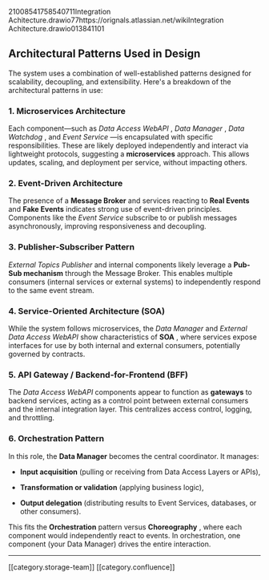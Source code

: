 21008541758540711Integration Achitecture.drawio77https://orignals.atlassian.net/wikiIntegration Achitecture.drawio013841101
## Architectural Patterns Used in Design
The system uses a combination of well-established patterns designed for scalability, decoupling, and extensibility. Here's a breakdown of the architectural patterns in use:


### 1.  **Microservices Architecture** 
Each component—such as  _Data Access WebAPI_ ,  _Data Manager_ ,  _Data Watchdog_ , and  _Event Service_ —is encapsulated with specific responsibilities. These are likely deployed independently and interact via lightweight protocols, suggesting a  **microservices**  approach. This allows updates, scaling, and deployment per service, without impacting others.


### 2.  **Event-Driven Architecture** 
The presence of a  **Message Broker**  and services reacting to  **Real Events**  and  **Fake Events**  indicates strong use of event-driven principles. Components like the  _Event Service_  subscribe to or publish messages asynchronously, improving responsiveness and decoupling.


### 3.  **Publisher-Subscriber Pattern** 
 _External Topics Publisher_  and internal components likely leverage a  **Pub-Sub mechanism**  through the Message Broker. This enables multiple consumers (internal services or external systems) to independently respond to the same event stream.


### 4.  **Service-Oriented Architecture (SOA)** 
While the system follows microservices, the  _Data Manager_  and  _External Data Access WebAPI_  show characteristics of  **SOA** , where services expose interfaces for use by both internal and external consumers, potentially governed by contracts.


### 5.  **API Gateway / Backend-for-Frontend (BFF)** 
The  _Data Access WebAPI_  components appear to function as  **gateways**  to backend services, acting as a control point between external consumers and the internal integration layer. This centralizes access control, logging, and throttling.


### 6.  **Orchestration Pattern** 
In this role, the  **Data Manager**  becomes the central coordinator. It manages:


*  **Input acquisition**  (pulling or receiving from Data Access Layers or APIs),


*  **Transformation or validation**  (applying business logic),


*  **Output delegation**  (distributing results to Event Services, databases, or other consumers).



This fits the  **Orchestration**  pattern versus  **Choreography** , where each component would independently react to events. In orchestration, one component (your Data Manager) drives the entire interaction.









*****

[[category.storage-team]] 
[[category.confluence]] 
